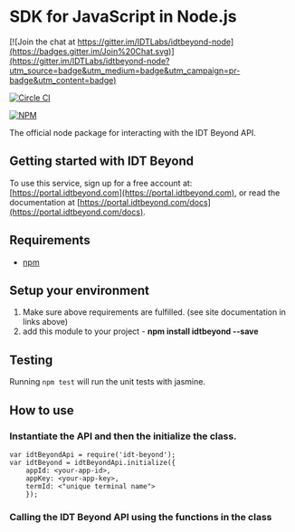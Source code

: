 # SDK for JavaScript in Node.js

[![Join the chat at https://gitter.im/IDTLabs/idtbeyond-node](https://badges.gitter.im/Join%20Chat.svg)](https://gitter.im/IDTLabs/idtbeyond-node?utm_source=badge&utm_medium=badge&utm_campaign=pr-badge&utm_content=badge)

[![Circle CI](https://circleci.com/gh/IDTLabs/IDTBeyond-Node/tree/master.svg?style=svg)](https://circleci.com/gh/IDTLabs/IDTBeyond-Node/tree/master)

[![NPM](https://nodei.co/npm/idtbeyond.png?downloads=true)](https://nodei.co/npm/idtbeyond/)

The official node package for interacting with the IDT Beyond API.

## Getting started with IDT Beyond

To use this service, sign up for a free account at: [https://portal.idtbeyond.com](https://portal.idtbeyond.com), or read the documentation at [https://portal.idtbeyond.com/docs](https://portal.idtbeyond.com/docs).

## Requirements

- [npm](https://www.npmjs.com/)

## Setup your environment

1. Make sure above requirements are fulfilled. (see site documentation in links above)
2. add this module to your project - **npm install idtbeyond --save** 

## Testing

Running `npm test` will run the unit tests with jasmine.

## How to use

### Instantiate the API and then the initialize the class.
``` 
var idtBeyondApi = require('idt-beyond');
var idtBeyond = idtBeyondApi.initialize({
	appId: <your-app-id>,
	appKey: <your-app-key>,
	termId: <"unique terminal name">
	});
```
### Calling the IDT Beyond API using the functions in the class
